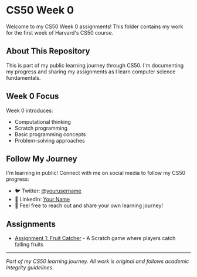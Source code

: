 # CS50 Week 0

Welcome to my CS50 Week 0 assignments! This folder contains my work for the first week of Harvard's CS50 course.

## About This Repository

This is part of my public learning journey through CS50. I'm documenting my progress and sharing my assignments as I learn computer science fundamentals.

## Week 0 Focus

Week 0 introduces:
- Computational thinking
- Scratch programming
- Basic programming concepts
- Problem-solving approaches

## Follow My Journey

I'm learning in public! Connect with me on social media to follow my CS50 progress:
- 🐦 Twitter: [@yourusername](https://twitter.com/yourusername)
- 💼 LinkedIn: [Your Name](https://linkedin.com/in/yourprofile)
- 📧 Feel free to reach out and share your own learning journey!

## Assignments

- [Assignment 1: Fruit Catcher](./assignment1_fruit-catcher/) - A Scratch game where players catch falling fruits

---

*Part of my CS50 learning journey. All work is original and follows academic integrity guidelines.*
